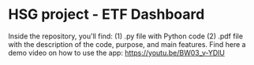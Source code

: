 # HSG project - ETF Dashboard

Inside the repository, you'll find: (1) .py file with Python code (2) .pdf file with the description of the code, purpose, and main features. Find here a demo video on how to use the app: https://youtu.be/BW03_v-YDlU
